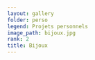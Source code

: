 ```yaml
---
layout: gallery
folder: perso
legend: Projets personnels
image_path: bijoux.jpg
rank: 2
title: Bijoux
---
```

